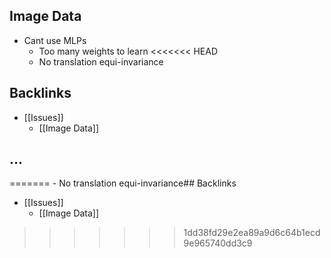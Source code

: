 ## Image Data
- Cant use MLPs 
	- Too many weights to learn
<<<<<<< HEAD
	- No translation equi-invariance



## Backlinks
* [[Issues]]
	* [[Image Data]]

## ...
=======
	- No translation equi-invariance## Backlinks
* [[Issues]]
	* [[Image Data]]

>>>>>>> 1dd38fd29e2ea89a9d6c64b1ecd9e965740dd3c9
